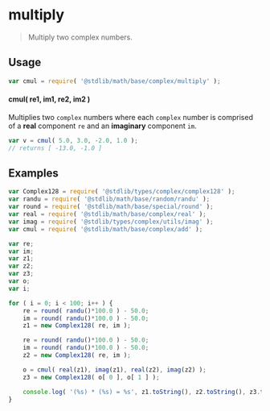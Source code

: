 # multiply

> Multiply two complex numbers.


<section class="intro">

</section>

<!-- /.intro -->


<section class="usage">

## Usage

``` javascript
var cmul = require( '@stdlib/math/base/complex/multiply' );
```

#### cmul( re1, im1, re2, im2 )

Multiplies two `complex` numbers where each `complex` number is comprised of a __real__ component `re` and an __imaginary__ component `im`.

``` javascript
var v = cmul( 5.0, 3.0, -2.0, 1.0 );
// returns [ -13.0, -1.0 ]
```

</section>

<!-- /.usage -->


<section class="examples">

## Examples

``` javascript
var Complex128 = require( '@stdlib/types/complex/complex128' );
var randu = require( '@stdlib/math/base/random/randu' );
var round = require( '@stdlib/math/base/special/round' );
var real = require( '@stdlib/math/base/complex/real' );
var imag = require( '@stdlib/types/complex/utils/imag' );
var cmul = require( '@stdlib/math/base/complex/add' );

var re;
var im;
var z1;
var z2;
var z3;
var o;
var i;

for ( i = 0; i < 100; i++ ) {
    re = round( randu()*100.0 ) - 50.0;
    im = round( randu()*100.0 ) - 50.0;
    z1 = new Complex128( re, im );

    re = round( randu()*100.0 ) - 50.0;
    im = round( randu()*100.0 ) - 50.0;
    z2 = new Complex128( re, im );

    o = cmul( real(z1), imag(z1), real(z2), imag(z2) );
    z3 = new Complex128( o[ 0 ], o[ 1 ] );

    console.log( '(%s) * (%s) = %s', z1.toString(), z2.toString(), z3.toString() );
}
```

</section>

<!-- /.examples -->


<section class="links">

</section>

<!-- /.links -->
